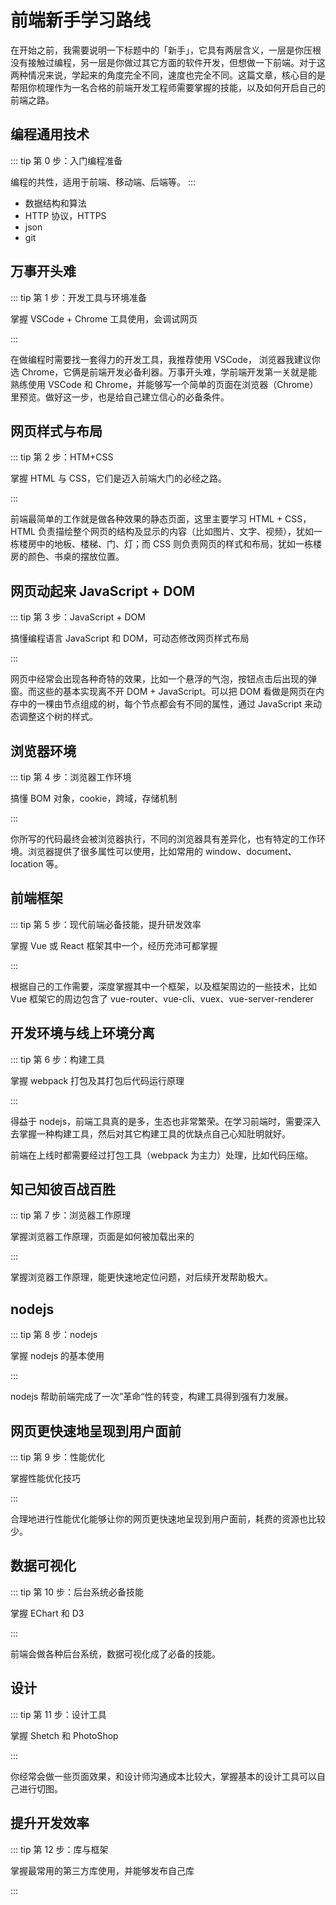 # 前端新手学习路线

在开始之前，我需要说明一下标题中的「新手」，它具有两层含义，一层是你压根没有接触过编程，另一层是你做过其它方面的软件开发，但想做一下前端。对于这两种情况来说，学起来的角度完全不同，速度也完全不同。这篇文章，核心目的是帮阻你梳理作为一名合格的前端开发工程师需要掌握的技能，以及如何开启自己的前端之路。

## 编程通用技术

::: tip 第 0 步：入门编程准备

编程的共性，适用于前端、移动端、后端等。
:::

- 数据结构和算法
- HTTP 协议，HTTPS
- json
- git

## 万事开头难

::: tip 第 1 步：开发工具与环境准备

掌握 VSCode + Chrome 工具使用，会调试网页

:::

在做编程时需要找一套得力的开发工具，我推荐使用 VSCode， 浏览器我建议你选 Chrome，它俩是前端开发必备利器。万事开头难，学前端开发第一关就是能熟练使用 VSCode 和 Chrome，并能够写一个简单的页面在浏览器（Chrome）里预览。做好这一步，也是给自己建立信心的必备条件。

## 网页样式与布局

::: tip 第 2 步：HTM+CSS

掌握 HTML 与 CSS，它们是迈入前端大门的必经之路。

:::

前端最简单的工作就是做各种效果的静态页面，这里主要学习 HTML + CSS，HTML 负责描绘整个网页的结构及显示的内容（比如图片、文字、视频），犹如一栋楼房中的地板、楼梯、门、灯；而 CSS 则负责网页的样式和布局，犹如一栋楼房的颜色、书桌的摆放位置。

## 网页动起来 JavaScript + DOM

::: tip 第 3 步：JavaScript + DOM

搞懂编程语言 JavaScript 和 DOM，可动态修改网页样式布局

:::

网页中经常会出现各种奇特的效果，比如一个悬浮的气泡，按钮点击后出现的弹窗。而这些的基本实现离不开 DOM + JavaScript。可以把 DOM 看做是网页在内存中的一棵由节点组成的树，每个节点都会有不同的属性，通过 JavaScript 来动态调整这个树的样式。

## 浏览器环境

::: tip 第 4 步：浏览器工作环境

搞懂 BOM 对象，cookie，跨域，存储机制

:::

你所写的代码最终会被浏览器执行，不同的浏览器具有差异化，也有特定的工作环境。浏览器提供了很多属性可以使用，比如常用的 window、document、location 等。

## 前端框架

::: tip 第 5 步：现代前端必备技能，提升研发效率

掌握 Vue 或 React 框架其中一个，经历充沛可都掌握

:::

根据自己的工作需要，深度掌握其中一个框架，以及框架周边的一些技术，比如 Vue 框架它的周边包含了 vue-router、vue-cli、vuex、vue-server-renderer


## 开发环境与线上环境分离

::: tip 第 6 步：构建工具

掌握 webpack 打包及其打包后代码运行原理

:::

得益于 nodejs，前端工具真的是多，生态也非常繁荣。在学习前端时，需要深入去掌握一种构建工具，然后对其它构建工具的优缺点自己心知肚明就好。

前端在上线时都需要经过打包工具（webpack 为主力）处理，比如代码压缩。


## 知己知彼百战百胜

::: tip 第 7 步：浏览器工作原理

掌握浏览器工作原理，页面是如何被加载出来的

:::

掌握浏览器工作原理，能更快速地定位问题，对后续开发帮助极大。

## nodejs

::: tip 第 8 步：nodejs

掌握 nodejs 的基本使用

:::

nodejs 帮助前端完成了一次”革命“性的转变，构建工具得到强有力发展。

## 网页更快速地呈现到用户面前

::: tip 第 9 步：性能优化

掌握性能优化技巧

:::

合理地进行性能优化能够让你的网页更快速地呈现到用户面前，耗费的资源也比较少。

## 数据可视化

::: tip 第 10 步：后台系统必备技能

掌握 EChart 和 D3

:::

前端会做各种后台系统，数据可视化成了必备的技能。

## 设计

::: tip 第 11 步：设计工具

掌握 Shetch 和 PhotoShop

:::

你经常会做一些页面效果，和设计师沟通成本比较大，掌握基本的设计工具可以自己进行切图。

## 提升开发效率

::: tip 第 12 步：库与框架

掌握最常用的第三方库使用，并能够发布自己库

:::

<GongZhongHao></GongZhongHao>